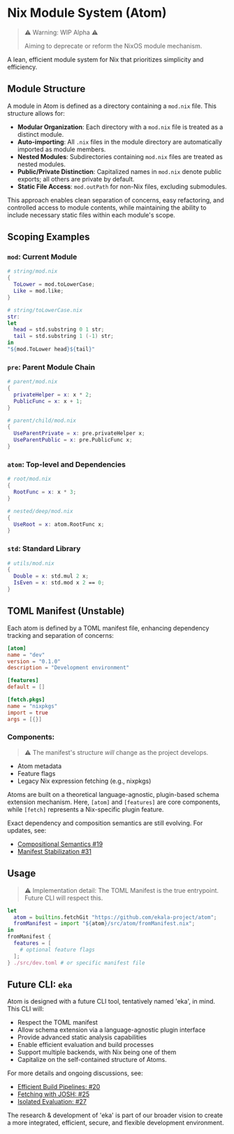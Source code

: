 # Nix Module System (Atom)

> ⚠️ Warning: WIP Alpha ⚠️
>
> Aiming to deprecate or reform the NixOS module mechanism.

A lean, efficient module system for Nix that prioritizes simplicity and efficiency.

## Module Structure

A module in Atom is defined as a directory containing a `mod.nix` file. This structure allows for:

- **Modular Organization**: Each directory with a `mod.nix` file is treated as a distinct module.
- **Auto-importing**: All `.nix` files in the module directory are automatically imported as module members.
- **Nested Modules**: Subdirectories containing `mod.nix` files are treated as nested modules.
- **Public/Private Distinction**: Capitalized names in `mod.nix` denote public exports; all others are private by default.
- **Static File Access**: `mod.outPath` for non-Nix files, excluding submodules.

This approach enables clean separation of concerns, easy refactoring, and controlled access to module contents, while maintaining the ability to include necessary static files within each module's scope.

## Scoping Examples

### `mod`: Current Module

```nix
# string/mod.nix
{
  ToLower = mod.toLowerCase;
  Like = mod.like;
}

# string/toLowerCase.nix
str:
let
  head = std.substring 0 1 str;
  tail = std.substring 1 (-1) str;
in
"${mod.ToLower head}${tail}"
```

### `pre`: Parent Module Chain

```nix
# parent/mod.nix
{
  privateHelper = x: x * 2;
  PublicFunc = x: x + 1;
}

# parent/child/mod.nix
{
  UseParentPrivate = x: pre.privateHelper x;
  UseParentPublic = x: pre.PublicFunc x;
}
```

### `atom`: Top-level and Dependencies

```nix
# root/mod.nix
{
  RootFunc = x: x * 3;
}

# nested/deep/mod.nix
{
  UseRoot = x: atom.RootFunc x;
}
```

### `std`: Standard Library

```nix
# utils/mod.nix
{
  Double = x: std.mul 2 x;
  IsEven = x: std.mod x 2 == 0;
}
```

## TOML Manifest (Unstable)

Each atom is defined by a TOML manifest file, enhancing dependency tracking and separation of concerns:

```toml
[atom]
name = "dev"
version = "0.1.0"
description = "Development environment"

[features]
default = []

[fetch.pkgs]
name = "nixpkgs"
import = true
args = [{}]
```

### Components:

> ⚠️ The manifest's structure _will_ change as the project develops.

- Atom metadata
- Feature flags
- Legacy Nix expression fetching (e.g., nixpkgs)

Atoms are built on a theoretical language-agnostic, plugin-based schema extension mechanism. Here, `[atom]` and `[features]` are core components, while `[fetch]` represents a Nix-specific plugin feature.

Exact dependency and composition semantics are still evolving. For updates, see:

- [Compositional Semantics #19](https://github.com/ekala-project/atom/issues/19)
- [Manifest Stabilization #31](https://github.com/ekala-project/atom/issues/31)

## Usage

> ⚠️ Implementation detail: The TOML Manifest is the true entrypoint. Future CLI will respect this.

```nix
let
  atom = builtins.fetchGit "https://github.com/ekala-project/atom";
  fromManifest = import "${atom}/src/atom/fromManifest.nix";
in
fromManifest {
  features = [
    # optional feature flags
  ];
} ./src/dev.toml # or specific manifest file
```

## Future CLI: `eka`

Atom is designed with a future CLI tool, tentatively named 'eka', in mind. This CLI will:

- Respect the TOML manifest
- Allow schema extension via a language-agnostic plugin interface
- Provide advanced static analysis capabilities
- Enable efficient evaluation and build processes
- Support multiple backends, with Nix being one of them
- Capitalize on the self-contained structure of Atoms.

For more details and ongoing discussions, see:

- [Efficient Build Pipelines: #20](https://github.com/ekala-project/atom/issues/20)
- [Fetching with JOSH: #25](https://github.com/ekala-project/atom/issues/25)
- [Isolated Evaluation: #27](https://github.com/ekala-project/atom/issues/27)

The research & development of 'eka' is part of our broader vision to create a more integrated, efficient, secure, and flexible development environment.
